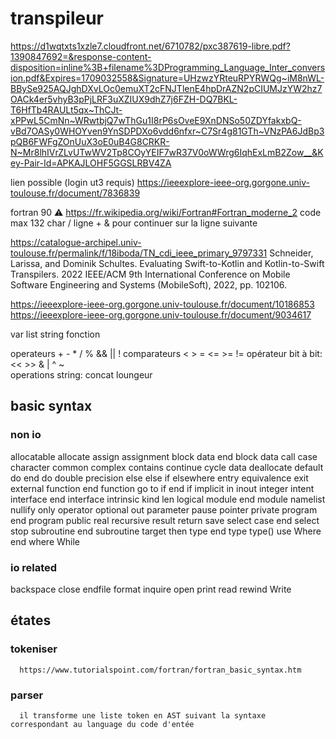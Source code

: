 # transpileur

https://d1wqtxts1xzle7.cloudfront.net/6710782/pxc387619-libre.pdf?1390847692=&response-content-disposition=inline%3B+filename%3DProgramming_Language_Inter_conversion.pdf&Expires=1709032558&Signature=UHzwzYRteuRPYRWQg~iM8nWL-BBySe925AQJghDXvLOc0emuXT2cFNJTlenE4hpDrAZN2pCIUMJzYW2hz7OACk4er5vhyB3pPjLRF3uXZIUX9dhZ7j6FZH-DQ7BKL-T6HfTb4RAULt5qx~ThCJt-xPPwL5CmNn~WRwtbjQ7wThGu1I8rP6sOveE9XnDNSo50ZDYfakxbQ-vBd7OASy0WHOYven9YnSDPDXo6vdd6nfxr~C7Sr4g81GTh~VNzPA6JdBp3pQB6FWFgZOnUuX3oE0uB4G8CRKR-N~Mr8lhIVrZLvUTwWV2Tp8COyYEIF7wR37V0oWWrg6IqhExLmB2Zow__&Key-Pair-Id=APKAJLOHF5GGSLRBV4ZA

lien possible (login ut3 requis)
https://ieeexplore-ieee-org.gorgone.univ-toulouse.fr/document/7836839


fortran 90
:warning: https://fr.wikipedia.org/wiki/Fortran#Fortran_moderne_2 code max 132 char / ligne + & pour continuer sur la ligne suivante


https://catalogue-archipel.univ-toulouse.fr/permalink/f/18iboda/TN_cdi_ieee_primary_9797331
Schneider, Larissa, and Dominik Schultes. Evaluating Swift-to-Kotlin and Kotlin-to-Swift Transpilers. 2022 IEEE/ACM 9th International Conference on Mobile Software Engineering and Systems (MobileSoft), 2022, pp. 102106. 


https://ieeexplore-ieee-org.gorgone.univ-toulouse.fr/document/10186853
https://ieeexplore-ieee-org.gorgone.univ-toulouse.fr/document/9034617

var
list
string
fonction


operateurs + - * / %   && || ! 
comparateurs < > = <= >= !=
opérateur bit à bit: << >> & | ^ ~  
operations string: concat loungeur


## basic syntax
### non io
allocatable
allocate
assign
assignment
block data        end block data
call
case
character
common
complex
contains
continue
cycle
data
deallocate
default
do                end do
double precision
else
else if
elsewhere
entry
equivalence
exit
external
function          end function
go to
if                end if
implicit
in
inout
integer
intent
interface         end interface
intrinsic
kind
len
logical
module            end module
namelist
nullify
only
operator
optional
out
parameter
pause
pointer
private
program           end program
public
real
recursive
result
return
save
select case       end select  
stop
subroutine        end subroutine
target
then
type              end type
type()
use
Where             end where
While

### io related
backspace
close
endfile
format
inquire
open
print
read
rewind
Write





## étates
### tokeniser
      https://www.tutorialspoint.com/fortran/fortran_basic_syntax.htm 
### parser
      il transforme une liste token en AST suivant la syntaxe correspondant au language du code d'entée
